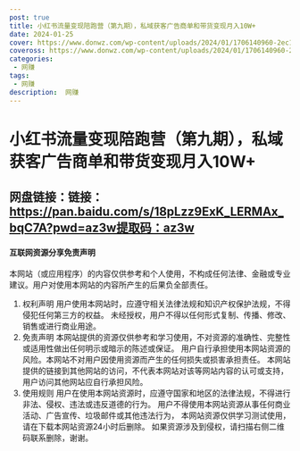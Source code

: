 ```yaml
---
post: true
title: 小红书流量变现陪跑营（第九期），私域获客广告商单和带货变现月入10W+
date: 2024-01-25
cover: https://www.donwz.com/wp-content/uploads/2024/01/1706140960-2ec118d0ab8c80f.jpg
coveross: https://www.donwz.com/wp-content/uploads/2024/01/1706140960-2ec118d0ab8c80f.jpg
categories:
 - 网赚
tags:
 - 网赚
description:  网赚
---
```

# 小红书流量变现陪跑营（第九期），私域获客广告商单和带货变现月入10W+

## 网盘链接：链接：https://pan.baidu.com/s/18pLzz9ExK_LERMAx_bqC7A?pwd=az3w提取码：az3w


#### 互联网资源分享免责声明
本网站（或应用程序）的内容仅供参考和个人使用，不构成任何法律、金融或专业建议。用户对使用本网站的内容所产生的后果负全部责任。
1. 权利声明
用户使用本网站时，应遵守相关法律法规和知识产权保护法规，不得侵犯任何第三方的权益。
未经授权，用户不得以任何形式复制、传播、修改、销售或进行商业用途。
2. 免责声明
本网站提供的资源仅供参考和学习使用，不对资源的准确性、完整性或适用性做出任何明示或暗示的陈述或保证。
用户自行承担使用本网站资源的风险。本网站不对用户因使用资源而产生的任何损失或损害承担责任。
本网站提供的链接到其他网站的访问，不代表本网站对该等网站内容的认可或支持，用户访问其他网站应自行承担风险。
3. 使用规则
用户在使用本网站资源时，应遵守国家和地区的法律法规，不得进行非法、侵权、违法或违反道德的行为。
用户不得使用本网站资源从事任何商业活动、广告宣传、垃圾邮件或其他违法行为，
本网站资源仅供学习测试使用，请在下载本网站资源24小时后删除。
如果资源涉及到侵权，请扫描右侧二维码联系删除，谢谢。
